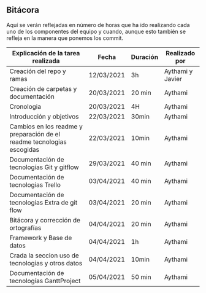 ## Bitácora 
Aquí se verán reflejadas en número de horas que ha ido realizando cada uno de los componentes del equipo y cuando, aunque esto también se refleja en la manera que ponemos los commit.
 
| Explicación de la tarea realizada | Fecha | Duración | Realizado por |
| -- | -- | -- | -- | 
| Creación del repo y ramas  | 12/03/2021 | 3h| Aythami y   Javier |
| Creación de carpetas y documentación | 20/03/2021 | 20 min | Aythami |
| Cronologia  | 20/03/2021 | 4H | Aythami |
| Introducción y objetivos  | 22/03/2021 | 30min | Aythami |
| Cambios en los readme y preparación de el readme tecnologias escogidas   |22/03/2021 | 10min | Aythami |
| Documentación de tecnologías Git y gitflow   | 29/03/2021 | 40 min | Aythami |
| Documentación de tecnologias Trello   | 03/04/2021 | 40 min | Aythami |
| Documentación de tecnologias Extra de git flow   |03/04/2021 | 20 min | Aythami |
| Bitácora y corrección de ortografías | 04/04/2021 | 20 min | Aythami |
| Framework y Base de datos | 04/04/2021 | 1h| Aythami |
| Crada la seccion uso de tecnologias y otros datos | 04/04/2021 | 10min | Aythami |
| Documentación de tecnologías GanttProject  | 05/04/2021 | 50 min | Aythami |